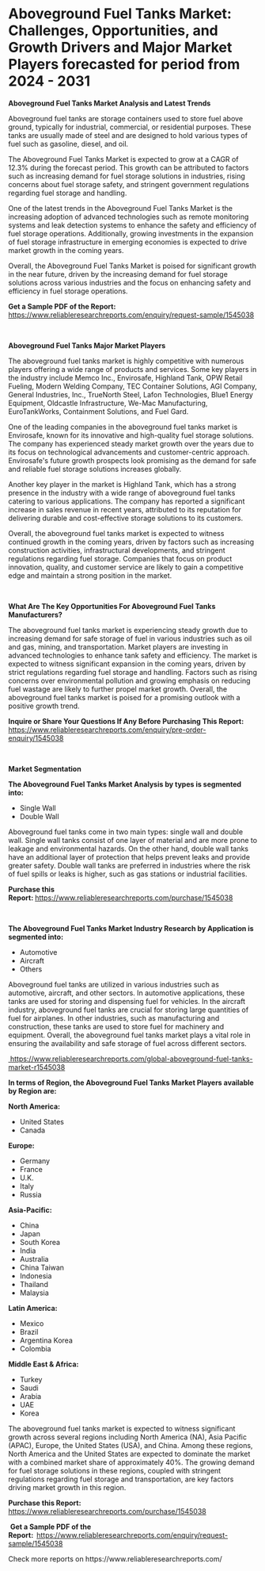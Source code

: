 <p><h1>Aboveground Fuel Tanks Market: Challenges, Opportunities, and Growth Drivers and Major Market Players forecasted for period from 2024 - 2031</h1></p><p><strong>Aboveground Fuel Tanks Market Analysis and Latest Trends</strong></p>
<p><p>Aboveground fuel tanks are storage containers used to store fuel above ground, typically for industrial, commercial, or residential purposes. These tanks are usually made of steel and are designed to hold various types of fuel such as gasoline, diesel, and oil.</p><p>The Aboveground Fuel Tanks Market is expected to grow at a CAGR of 12.3% during the forecast period. This growth can be attributed to factors such as increasing demand for fuel storage solutions in industries, rising concerns about fuel storage safety, and stringent government regulations regarding fuel storage and handling.</p><p>One of the latest trends in the Aboveground Fuel Tanks Market is the increasing adoption of advanced technologies such as remote monitoring systems and leak detection systems to enhance the safety and efficiency of fuel storage operations. Additionally, growing investments in the expansion of fuel storage infrastructure in emerging economies is expected to drive market growth in the coming years.</p><p>Overall, the Aboveground Fuel Tanks Market is poised for significant growth in the near future, driven by the increasing demand for fuel storage solutions across various industries and the focus on enhancing safety and efficiency in fuel storage operations.</p></p>
<p><strong>Get a Sample PDF of the Report:&nbsp;</strong> <a href="https://www.reliableresearchreports.com/enquiry/request-sample/1545038">https://www.reliableresearchreports.com/enquiry/request-sample/1545038</a></p>
<p>&nbsp;</p>
<p><strong>Aboveground Fuel Tanks Major Market Players</strong></p>
<p><p>The aboveground fuel tanks market is highly competitive with numerous players offering a wide range of products and services. Some key players in the industry include Memco Inc., Envirosafe, Highland Tank, OPW Retail Fueling, Modern Welding Company, TEC Container Solutions, AGI Company, General Industries, Inc., TrueNorth Steel, Lafon Technologies, Blue1 Energy Equipment, Oldcastle Infrastructure, We-Mac Manufacturing, EuroTankWorks, Containment Solutions, and Fuel Gard.</p><p>One of the leading companies in the aboveground fuel tanks market is Envirosafe, known for its innovative and high-quality fuel storage solutions. The company has experienced steady market growth over the years due to its focus on technological advancements and customer-centric approach. Envirosafe's future growth prospects look promising as the demand for safe and reliable fuel storage solutions increases globally.</p><p>Another key player in the market is Highland Tank, which has a strong presence in the industry with a wide range of aboveground fuel tanks catering to various applications. The company has reported a significant increase in sales revenue in recent years, attributed to its reputation for delivering durable and cost-effective storage solutions to its customers.</p><p>Overall, the aboveground fuel tanks market is expected to witness continued growth in the coming years, driven by factors such as increasing construction activities, infrastructural developments, and stringent regulations regarding fuel storage. Companies that focus on product innovation, quality, and customer service are likely to gain a competitive edge and maintain a strong position in the market.</p></p>
<p>&nbsp;</p>
<p><strong>What Are The Key Opportunities For Aboveground Fuel Tanks Manufacturers?</strong></p>
<p><p>The aboveground fuel tanks market is experiencing steady growth due to increasing demand for safe storage of fuel in various industries such as oil and gas, mining, and transportation. Market players are investing in advanced technologies to enhance tank safety and efficiency. The market is expected to witness significant expansion in the coming years, driven by strict regulations regarding fuel storage and handling. Factors such as rising concerns over environmental pollution and growing emphasis on reducing fuel wastage are likely to further propel market growth. Overall, the aboveground fuel tanks market is poised for a promising outlook with a positive growth trend.</p></p>
<p><strong>Inquire or Share Your Questions If Any Before Purchasing This Report:</strong> <a href="https://www.reliableresearchreports.com/enquiry/pre-order-enquiry/1545038">https://www.reliableresearchreports.com/enquiry/pre-order-enquiry/1545038</a></p>
<p>&nbsp;</p>
<p><strong>Market Segmentation</strong></p>
<p><strong>The Aboveground Fuel Tanks Market Analysis by types is segmented into:</strong></p>
<p><ul><li>Single Wall</li><li>Double Wall</li></ul></p>
<p><p>Aboveground fuel tanks come in two main types: single wall and double wall. Single wall tanks consist of one layer of material and are more prone to leakage and environmental hazards. On the other hand, double wall tanks have an additional layer of protection that helps prevent leaks and provide greater safety. Double wall tanks are preferred in industries where the risk of fuel spills or leaks is higher, such as gas stations or industrial facilities.</p></p>
<p><strong>Purchase this Report:&nbsp;</strong><a href="https://www.reliableresearchreports.com/purchase/1545038">https://www.reliableresearchreports.com/purchase/1545038</a></p>
<p>&nbsp;</p>
<p><strong>The Aboveground Fuel Tanks Market Industry Research by Application is segmented into:</strong></p>
<p><ul><li>Automotive</li><li>Aircraft</li><li>Others</li></ul></p>
<p><p>Aboveground fuel tanks are utilized in various industries such as automotive, aircraft, and other sectors. In automotive applications, these tanks are used for storing and dispensing fuel for vehicles. In the aircraft industry, aboveground fuel tanks are crucial for storing large quantities of fuel for airplanes. In other industries, such as manufacturing and construction, these tanks are used to store fuel for machinery and equipment. Overall, the aboveground fuel tanks market plays a vital role in ensuring the availability and safe storage of fuel across different sectors.</p></p>
<p><a href="https://www.reliableresearchreports.com/global-aboveground-fuel-tanks-market-r1545038">&nbsp;https://www.reliableresearchreports.com/global-aboveground-fuel-tanks-market-r1545038</a></p>
<p><strong>In terms of Region, the Aboveground Fuel Tanks Market Players available by Region are:</strong></p>
<p>
    <p> <strong> North America: </strong>
        <ul>
            <li>United States</li>
            <li>Canada</li>
        </ul>
        </p> 
    <p> <strong> Europe: </strong>
        <ul>
            <li>Germany</li>
            <li>France</li>
            <li>U.K.</li>
            <li>Italy</li>
            <li>Russia</li>
        </ul>
        </p> 
    <p> <strong> Asia-Pacific: </strong>
        <ul>
            <li>China</li>
            <li>Japan</li>
            <li>South Korea</li>
            <li>India</li>
            <li>Australia</li>
            <li>China Taiwan</li>
            <li>Indonesia</li>
            <li>Thailand</li>
            <li>Malaysia</li>
        </ul>
        </p> 
    <p> <strong> Latin America: </strong>
        <ul>
            <li>Mexico</li>
            <li>Brazil</li>
            <li>Argentina Korea</li>
            <li>Colombia</li>
        </ul>
        </p> 
    <p> <strong> Middle East & Africa: </strong>
        <ul>
            <li>Turkey</li>
            <li>Saudi</li>
            <li>Arabia</li>
            <li>UAE</li>
            <li>Korea</li>
        </ul>
    </p>
    </p>
<p><p>The aboveground fuel tanks market is expected to witness significant growth across several regions including North America (NA), Asia Pacific (APAC), Europe, the United States (USA), and China. Among these regions, North America and the United States are expected to dominate the market with a combined market share of approximately 40%. The growing demand for fuel storage solutions in these regions, coupled with stringent regulations regarding fuel storage and transportation, are key factors driving market growth in this region.</p></p>
<p><strong>Purchase this Report: </strong><a href="https://www.reliableresearchreports.com/purchase/1545038">https://www.reliableresearchreports.com/purchase/1545038</a></p>
<p>&nbsp;<strong>Get a Sample PDF of the Report:&nbsp;&nbsp;</strong><a href="https://www.reliableresearchreports.com/enquiry/request-sample/1545038">https://www.reliableresearchreports.com/enquiry/request-sample/1545038</a></p>
<p><strong></strong></p>
<p>Check more reports on https://www.reliableresearchreports.com/</p>